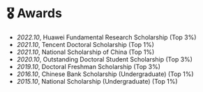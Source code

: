 # 🎖 Awards
- *2022.10*, Huawei Fundamental Research Scholarship (Top 3%)
- *2021.10*, Tencent Doctoral Scholarship (Top 1%)
- *2021.10*, National Scholarship of China (Top 1%)
- *2020.10*, Outstanding Doctoral Student Scholarship (Top 3%)
- *2019.10*, Doctoral Freshman Scholarship (Top 3%)
- *2016.10*, Chinese Bank Scholarship (Undergraduate) (Top 1%)
- *2015.10*, National Scholarship (Undergraduate) (Top 1%)
